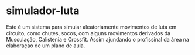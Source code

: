 # simulador-luta
Este é um sistema para simular aleatoriamente movimentos de luta em circuito, como chutes, socos, com alguns movimentos derivados da Musculação, Calistenia e Crossfit.
Assim ajundando o profissinal da área na elaboraçao de um plano de aula.
